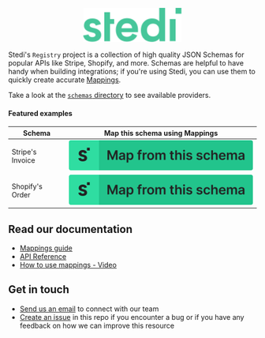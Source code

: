 <p align="center">
  <a href="https://stedi.com">
    <img src = "./images/stedi-logo.svg" width = 200px>
  </a>
</p>


Stedi's `Registry` project is a collection of high quality JSON Schemas for popular APIs like Stripe, Shopify, and more. Schemas are helpful to have handy when building integrations; if you're using Stedi, you can use them to quickly create accurate [Mappings](https://stedi.com/mappings). 

Take a look at the [`schemas` directory](https://github.com/Stedi/registry/tree/main/schemas) to see available providers.

#### Featured examples

| Schema           | Map this schema using Mappings                                                                                                                                                                                     |
|------------------|--------------------------------------------------------------------------------------------------------------------------------------------------------------------------------------------------------------------|
| Stripe's Invoice | [![Map from this schema](/images/MapFromThisSchema.svg)](https://terminal.stedi.com/mappings/import?source_json_schema=https://raw.githubusercontent.com/Stedi/registry/main/schemas/stripe/v112/invoice.json)    |
| Shopify's Order  | [![Map from this schema](/images/MapFromThisSchema.svg)](https://terminal.stedi.com/mappings/import?source_json_schema=https://raw.githubusercontent.com/Stedi/registry/main/schemas/shopify/webhooks/2022-01/Order.json) |

## Read our documentation
- [Mappings guide](https://www.stedi.com/docs/mappings)
- [API Reference](https://www.stedi.com/docs/api/mappings)
- [How to use mappings - Video](https://www.youtube.com/watch?v=b0sPfOrPL3o)

## Get in touch
- [Send us an email](mailto:team@stedi.com) to connect with our team
- [Create an issue](https://github.com/Stedi/registry/issues) in this repo if you encounter a bug or if you have any feedback on how we can improve this resource
